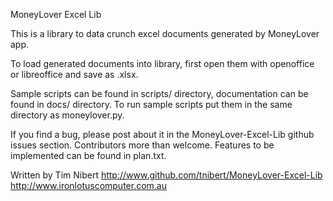 MoneyLover Excel Lib

This is a library to data crunch excel documents generated by MoneyLover app.

To load generated documents into library, first open them with openoffice or libreoffice and save as .xlsx.

Sample scripts can be found in scripts/ directory, documentation can be found in docs/ directory.  To run
sample scripts put them in the same directory as moneylover.py.

If you find a bug, please post about it in the MoneyLover-Excel-Lib github issues section.
Contributors more than welcome.  Features to be implemented can be found in plan.txt.

Written by Tim Nibert
http://www.github.com/tnibert/MoneyLover-Excel-Lib
http://www.ironlotuscomputer.com.au

